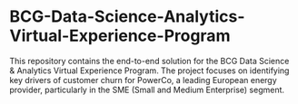 # BCG-Data-Science-Analytics-Virtual-Experience-Program
This repository contains the end-to-end solution for the BCG Data Science &amp; Analytics Virtual Experience Program. The project focuses on identifying key drivers of customer churn for PowerCo, a leading European energy provider, particularly in the SME (Small and Medium Enterprise) segment.
